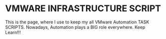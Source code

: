 # VMWARE INFRASTRUCTURE SCRIPT #

This is the page, where I use to keep my all VMware Automation TASK SCRIPTS. Nowadays, Automation plays a BIG role everywhere. Keep Learn!!!
